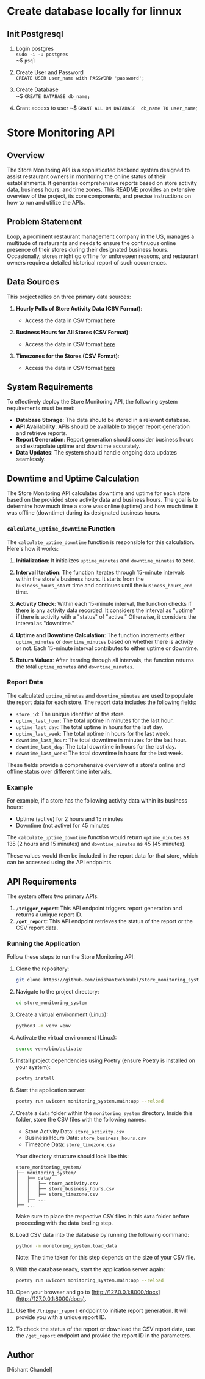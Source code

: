 # Create database locally for linnux
## Init Postgresql

1. Login postgres\
   `sudo -i -u postgres`\
   ~$ `psql`

2. Create User and Password\
   `CREATE USER user_name with PASSWORD 'password';`

3. Create Database\
   ~$ `CREATE DATABASE db_name;`

4. Grant access to user
   ~$ `GRANT ALL ON DATABASE  db_name TO user_name`;
# Store Monitoring API

## Overview

The Store Monitoring API is a sophisticated backend system designed to assist restaurant owners in monitoring the online status of their establishments. It generates comprehensive reports based on store activity data, business hours, and time zones. This README provides an extensive overview of the project, its core components, and precise instructions on how to run and utilize the APIs.

## Problem Statement

Loop, a prominent restaurant management company in the US, manages a multitude of restaurants and needs to ensure the continuous online presence of their stores during their designated business hours. Occasionally, stores might go offline for unforeseen reasons, and restaurant owners require a detailed historical report of such occurrences.

## Data Sources

This project relies on three primary data sources:

1. **Hourly Polls of Store Activity Data (CSV Format)**:
   - Access the data in CSV format [here](https://drive.google.com/file/d/1UIx1hVJ7qt_6oQoGZgb8B3P2vd1FD025/view?usp=sharing)

2. **Business Hours for All Stores (CSV Format)**:
   - Access the data in CSV format [here](https://drive.google.com/file/d/1va1X3ydSh-0Rt1hsy2QSnHRA4w57PcXg/view?usp=sharing)

3. **Timezones for the Stores (CSV Format)**:
   - Access the data in CSV format [here](https://drive.google.com/file/d/101P9quxHoMZMZCVWQ5o-shonk2lgK1-o/view?usp=sharing)

## System Requirements

To effectively deploy the Store Monitoring API, the following system requirements must be met:

- **Database Storage**: The data should be stored in a relevant database.
- **API Availability**: APIs should be available to trigger report generation and retrieve reports.
- **Report Generation**: Report generation should consider business hours and extrapolate uptime and downtime accurately.
- **Data Updates**: The system should handle ongoing data updates seamlessly.

## Downtime and Uptime Calculation

The Store Monitoring API calculates downtime and uptime for each store based on the provided store activity data and business hours. The goal is to determine how much time a store was online (uptime) and how much time it was offline (downtime) during its designated business hours.

### `calculate_uptime_downtime` Function

The `calculate_uptime_downtime` function is responsible for this calculation. Here's how it works:

1. **Initialization**: It initializes `uptime_minutes` and `downtime_minutes` to zero.

2. **Interval Iteration**: The function iterates through 15-minute intervals within the store's business hours. It starts from the `business_hours_start` time and continues until the `business_hours_end` time.

3. **Activity Check**: Within each 15-minute interval, the function checks if there is any activity data recorded. It considers the interval as "uptime" if there is activity with a "status" of "active." Otherwise, it considers the interval as "downtime."

4. **Uptime and Downtime Calculation**: The function increments either `uptime_minutes` or `downtime_minutes` based on whether there is activity or not. Each 15-minute interval contributes to either uptime or downtime.

5. **Return Values**: After iterating through all intervals, the function returns the total `uptime_minutes` and `downtime_minutes`.

### Report Data

The calculated `uptime_minutes` and `downtime_minutes` are used to populate the report data for each store. The report data includes the following fields:

- `store_id`: The unique identifier of the store.
- `uptime_last_hour`: The total uptime in minutes for the last hour.
- `uptime_last_day`: The total uptime in hours for the last day.
- `uptime_last_week`: The total uptime in hours for the last week.
- `downtime_last_hour`: The total downtime in minutes for the last hour.
- `downtime_last_day`: The total downtime in hours for the last day.
- `downtime_last_week`: The total downtime in hours for the last week.

These fields provide a comprehensive overview of a store's online and offline status over different time intervals.

### Example

For example, if a store has the following activity data within its business hours:

- Uptime (active) for 2 hours and 15 minutes
- Downtime (not active) for 45 minutes

The `calculate_uptime_downtime` function would return `uptime_minutes` as 135 (2 hours and 15 minutes) and `downtime_minutes` as 45 (45 minutes).

These values would then be included in the report data for that store, which can be accessed using the API endpoints.

## API Requirements

The system offers two primary APIs:

1. **`/trigger_report`**: This API endpoint triggers report generation and returns a unique report ID.
2. **`/get_report`**: This API endpoint retrieves the status of the report or the CSV report data.

### Running the Application

Follow these steps to run the Store Monitoring API:

1. Clone the repository:
   ```bash
   git clone https://github.com/inishantxchandel/store_monitoring_system.git
   ```

2. Navigate to the project directory:
   ```bash
   cd store_monitoring_system
   ```

3. Create a virtual environment (Linux):
   ```bash
   python3 -m venv venv
   ```

4. Activate the virtual environment (Linux):
   ```bash
   source venv/bin/activate
   ```

5. Install project dependencies using Poetry (ensure Poetry is installed on your system):
   ```bash
   poetry install
   ```

6. Start the application server:
   ```bash
   poetry run uvicorn monitoring_system.main:app --reload
   ```
7. Create a `data` folder within the `monitoring_system` directory. Inside this folder, store the CSV files with the following names:

   - Store Activity Data: `store_activity.csv`
   - Business Hours Data: `store_business_hours.csv`
   - Timezone Data: `store_timezone.csv`

   Your directory structure should look like this:

   ```
   store_monitoring_system/
   ├── monitoring_system/
   │   ├── data/
   │   │   ├── store_activity.csv
   │   │   ├── store_business_hours.csv
   │   │   ├── store_timezone.csv
   │   ├── ...
   ├── ...
   ```

   Make sure to place the respective CSV files in this `data` folder before proceeding with the data loading step.


8. Load CSV data into the database by running the following command:
   ```bash
   python -m monitoring_system.load_data
   ```

   Note: The time taken for this step depends on the size of your CSV file.

9. With the database ready, start the application server again:
   ```bash
   poetry run uvicorn monitoring_system.main:app --reload
   ```

10. Open your browser and go to [http://127.0.0.1:8000/docs](http://127.0.0.1:8000/docs).

11. Use the `/trigger_report` endpoint to initiate report generation. It will provide you with a unique report ID.

12. To check the status of the report or download the CSV report data, use the `/get_report` endpoint and provide the report ID in the parameters.

## Author

[Nishant Chandel]
